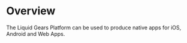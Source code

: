 # Overview

The Liquid Gears Platform can be used to produce native apps for iOS, Android and Web Apps.


